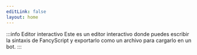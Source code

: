 ```yaml
---
editLink: false
layout: home
---
```


<!-- markdownlint-disable -->
<script setup>
import { defineAsyncComponent } from 'vue';
import { inBrowser } from 'vitepress';

const Playground = inBrowser
  ? defineAsyncComponent(() => import('../.vitepress/components/Playground.vue'))
  : () => null;
</script>
<!-- markdownlint-restore -->

:::info Editor interactivo
Este es un editor interactivo donde puedes escribir la sintaxis de FancyScript y exportarlo como un archivo para cargarlo en un bot.
:::

<!-- markdownlint-disable -->
<Playground />
<!-- markdownlint-restore -->
